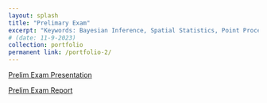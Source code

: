 ```yaml
---
layout: splash
title: "Prelimary Exam"
excerpt: "Keywords: Bayesian Inference, Spatial Statistics, Point Processes, Matern Processes, .<br/><img src='/images/Lplot.png'>"
# (date: 11-9-2023) 
collection: portfolio
permanent link: /portfolio-2/
---
```




[Prelim Exam Presentation](Prelim_Final_Presentation.pptx)

[Prelim Exam Report](Prelim_Report_final.pdf)

